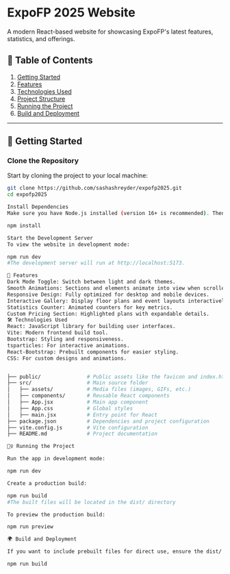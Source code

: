# ExpoFP 2025 Website

A modern React-based website for showcasing ExpoFP's latest features, statistics, and offerings.

## 📖 Table of Contents
1. [Getting Started](#getting-started)
2. [Features](#features)
3. [Technologies Used](#technologies-used)
4. [Project Structure](#project-structure)
5. [Running the Project](#running-the-project)
6. [Build and Deployment](#build-and-deployment)

---

## 🚀 Getting Started

### Clone the Repository

Start by cloning the project to your local machine:
```bash
git clone https://github.com/sashashreyder/expofp2025.git
cd expofp2025

Install Dependencies
Make sure you have Node.js installed (version 16+ is recommended). Then, install the dependencies:

npm install

Start the Development Server
To view the website in development mode:

npm run dev
#The development server will run at http://localhost:5173.

🌟 Features
Dark Mode Toggle: Switch between light and dark themes.
Smooth Animations: Sections and elements animate into view when scrolled.
Responsive Design: Fully optimized for desktop and mobile devices.
Interactive Gallery: Display floor plans and event layouts interactively.
Statistics Counter: Animated counters for key metrics.
Custom Pricing Section: Highlighted plans with expandable details.
🛠️ Technologies Used
React: JavaScript library for building user interfaces.
Vite: Modern frontend build tool.
Bootstrap: Styling and responsiveness.
tsparticles: For interactive animations.
React-Bootstrap: Prebuilt components for easier styling.
CSS: For custom designs and animations.


├── public/               # Public assets like the favicon and index.html
├── src/                  # Main source folder
│   ├── assets/           # Media files (images, GIFs, etc.)
│   ├── components/       # Reusable React components
│   ├── App.jsx           # Main app component
│   ├── App.css           # Global styles
│   ├── main.jsx          # Entry point for React
├── package.json          # Dependencies and project configuration
├── vite.config.js        # Vite configuration
├── README.md             # Project documentation

🏃‍♀️ Running the Project

Run the app in development mode:

npm run dev

Create a production build:

npm run build
#The built files will be located in the dist/ directory

To preview the production build:

npm run preview

🌍 Build and Deployment

If you want to include prebuilt files for direct use, ensure the dist/ folder is included in your repository after running:

npm run build










